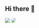 ## Hi there 👋
<img src="https://komarev.com/ghpvc/?username=MuxammilSidd&label=Profile%20views&color=DC143C&style=plastic">
<div style="border-radius: 1005px; overflow: hidden; display: inline-block;">
  <img src="https://i.imgur.com/z1tt2IU.gif">
</div>

<!--
**MuxammilSidd/MuxammilSidd** is a ✨ _special_ ✨ repository because its `README.md` (this file) appears on your GitHub profile.

Here are some ideas to get you started:

- 🔭 I’m currently working on ...
- 🌱 I’m currently learning ...
- 👯 I’m looking to collaborate on ...
- 🤔 I’m looking for help with ...
- 💬 Ask me about ...
- 📫 How to reach me: ...
- 😄 Pronouns: ...
- ⚡ Fun fact: ...
-->
